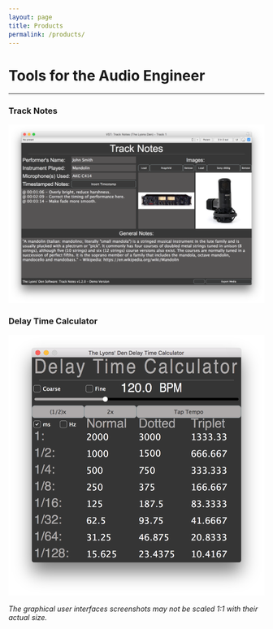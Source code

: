 ```yaml
---
layout: page
title: Products
permalink: /products/
---
```


# Tools for the Audio Engineer
---

### Track Notes
![](https://github.com/JosephTLyons/Track-Notes/blob/master/Images/Screenshot.png)

### Delay Time Calculator

![](https://github.com/JosephTLyons/GUI-Delay-Time-Calculator/blob/master/Images/Screenshot.png)

*The graphical user interfaces screenshots may not be scaled 1:1 with their actual size.*
